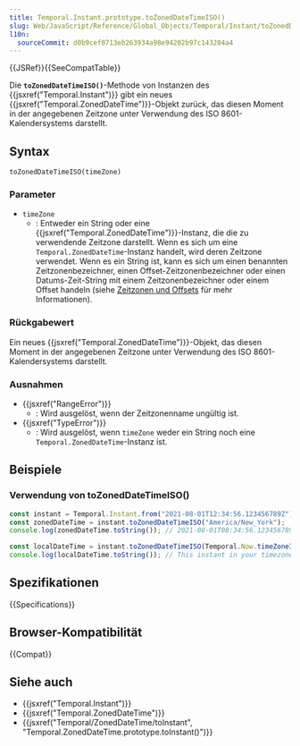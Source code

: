 ```yaml
---
title: Temporal.Instant.prototype.toZonedDateTimeISO()
slug: Web/JavaScript/Reference/Global_Objects/Temporal/Instant/toZonedDateTimeISO
l10n:
  sourceCommit: d0b9cef0713eb263934a98e94202b97c143204a4
---
```


{{JSRef}}{{SeeCompatTable}}

Die **`toZonedDateTimeISO()`**-Methode von Instanzen des {{jsxref("Temporal.Instant")}} gibt ein neues {{jsxref("Temporal.ZonedDateTime")}}-Objekt zurück, das diesen Moment in der angegebenen Zeitzone unter Verwendung des ISO 8601-Kalendersystems darstellt.

## Syntax

```js-nolint
toZonedDateTimeISO(timeZone)
```

### Parameter

- `timeZone`
  - : Entweder ein String oder eine {{jsxref("Temporal.ZonedDateTime")}}-Instanz, die die zu verwendende Zeitzone darstellt. Wenn es sich um eine `Temporal.ZonedDateTime`-Instanz handelt, wird deren Zeitzone verwendet. Wenn es ein String ist, kann es sich um einen benannten Zeitzonenbezeichner, einen Offset-Zeitzonenbezeichner oder einen Datums-Zeit-String mit einem Zeitzonenbezeichner oder einem Offset handeln (siehe [Zeitzonen und Offsets](/de/docs/Web/JavaScript/Reference/Global_Objects/Temporal/ZonedDateTime#time_zones_and_offsets) für mehr Informationen).

### Rückgabewert

Ein neues {{jsxref("Temporal.ZonedDateTime")}}-Objekt, das diesen Moment in der angegebenen Zeitzone unter Verwendung des ISO 8601-Kalendersystems darstellt.

### Ausnahmen

- {{jsxref("RangeError")}}
  - : Wird ausgelöst, wenn der Zeitzonenname ungültig ist.
- {{jsxref("TypeError")}}
  - : Wird ausgelöst, wenn `timeZone` weder ein String noch eine `Temporal.ZonedDateTime`-Instanz ist.

## Beispiele

### Verwendung von toZonedDateTimeISO()

```js
const instant = Temporal.Instant.from("2021-08-01T12:34:56.123456789Z");
const zonedDateTime = instant.toZonedDateTimeISO("America/New_York");
console.log(zonedDateTime.toString()); // 2021-08-01T08:34:56.123456789-04:00[America/New_York]

const localDateTime = instant.toZonedDateTimeISO(Temporal.Now.timeZoneId());
console.log(localDateTime.toString()); // This instant in your timezone
```

## Spezifikationen

{{Specifications}}

## Browser-Kompatibilität

{{Compat}}

## Siehe auch

- {{jsxref("Temporal.Instant")}}
- {{jsxref("Temporal.ZonedDateTime")}}
- {{jsxref("Temporal/ZonedDateTime/toInstant", "Temporal.ZonedDateTime.prototype.toInstant()")}}
